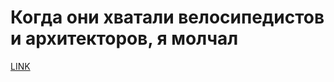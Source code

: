 # Когда они хватали велосипедистов и архитекторов, я молчал



[LINK](https://varlamov.ru/4054040.html)